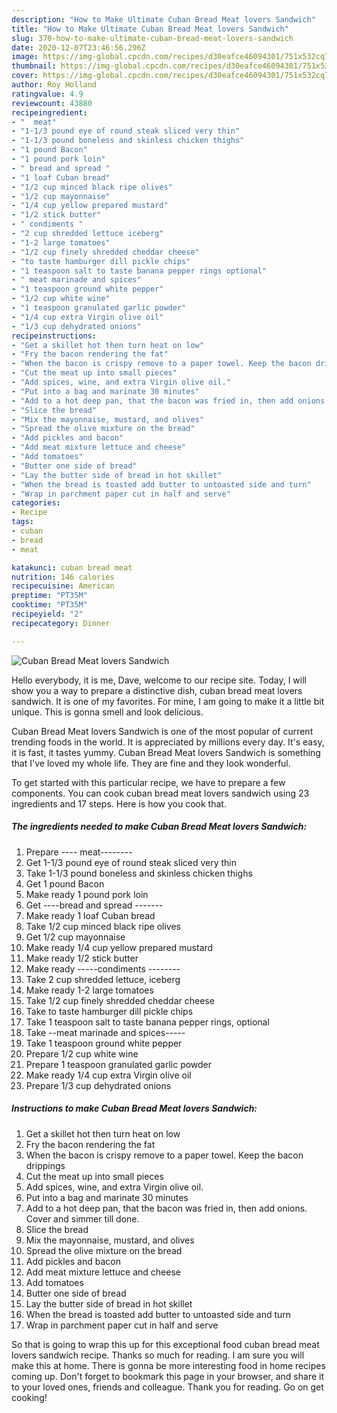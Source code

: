 ```yaml
---
description: "How to Make Ultimate Cuban Bread Meat lovers Sandwich"
title: "How to Make Ultimate Cuban Bread Meat lovers Sandwich"
slug: 370-how-to-make-ultimate-cuban-bread-meat-lovers-sandwich
date: 2020-12-07T23:46:56.296Z
image: https://img-global.cpcdn.com/recipes/d30eafce46094301/751x532cq70/cuban-bread-meat-lovers-sandwich-recipe-main-photo.jpg
thumbnail: https://img-global.cpcdn.com/recipes/d30eafce46094301/751x532cq70/cuban-bread-meat-lovers-sandwich-recipe-main-photo.jpg
cover: https://img-global.cpcdn.com/recipes/d30eafce46094301/751x532cq70/cuban-bread-meat-lovers-sandwich-recipe-main-photo.jpg
author: Roy Holland
ratingvalue: 4.9
reviewcount: 43880
recipeingredient:
- "  meat"
- "1-1/3 pound eye of round steak sliced very thin"
- "1-1/3 pound boneless and skinless chicken thighs"
- "1 pound Bacon"
- "1 pound pork loin"
- " bread and spread "
- "1 loaf Cuban bread"
- "1/2 cup minced black ripe olives"
- "1/2 cup mayonnaise"
- "1/4 cup yellow prepared mustard"
- "1/2 stick butter"
- " condiments "
- "2 cup shredded lettuce iceberg"
- "1-2 large tomatoes"
- "1/2 cup finely shredded cheddar cheese"
- "to taste hamburger dill pickle chips"
- "1 teaspoon salt to taste banana pepper rings optional"
- " meat marinade and spices"
- "1 teaspoon ground white pepper"
- "1/2 cup white wine"
- "1 teaspoon granulated garlic powder"
- "1/4 cup extra Virgin olive oil"
- "1/3 cup dehydrated onions"
recipeinstructions:
- "Get a skillet hot then turn heat on low"
- "Fry the bacon rendering the fat"
- "When the bacon is crispy remove to a paper towel. Keep the bacon drippings"
- "Cut the meat up into small pieces"
- "Add spices, wine, and extra Virgin olive oil."
- "Put into a bag and marinate 30 minutes"
- "Add to a hot deep pan, that the bacon was fried in, then add onions. Cover and simmer till done."
- "Slice the bread"
- "Mix the mayonnaise, mustard, and olives"
- "Spread the olive mixture on the bread"
- "Add pickles and bacon"
- "Add meat mixture lettuce and cheese"
- "Add tomatoes"
- "Butter one side of bread"
- "Lay the butter side of bread in hot skillet"
- "When the bread is toasted add butter to untoasted side and turn"
- "Wrap in parchment paper cut in half and serve"
categories:
- Recipe
tags:
- cuban
- bread
- meat

katakunci: cuban bread meat 
nutrition: 146 calories
recipecuisine: American
preptime: "PT35M"
cooktime: "PT35M"
recipeyield: "2"
recipecategory: Dinner

---
```



![Cuban Bread Meat lovers Sandwich](https://img-global.cpcdn.com/recipes/d30eafce46094301/751x532cq70/cuban-bread-meat-lovers-sandwich-recipe-main-photo.jpg)

Hello everybody, it is me, Dave, welcome to our recipe site. Today, I will show you a way to prepare a distinctive dish, cuban bread meat lovers sandwich. It is one of my favorites. For mine, I am going to make it a little bit unique. This is gonna smell and look delicious.



Cuban Bread Meat lovers Sandwich is one of the most popular of current trending foods in the world. It is appreciated by millions every day. It's easy, it is fast, it tastes yummy. Cuban Bread Meat lovers Sandwich is something that I've loved my whole life. They are fine and they look wonderful.


To get started with this particular recipe, we have to prepare a few components. You can cook cuban bread meat lovers sandwich using 23 ingredients and 17 steps. Here is how you cook that.

<!--inarticleads1-->

##### The ingredients needed to make Cuban Bread Meat lovers Sandwich:

1. Prepare  ---- meat--------
1. Get 1-1/3 pound eye of round steak sliced very thin
1. Take 1-1/3 pound boneless and skinless chicken thighs
1. Get 1 pound Bacon
1. Make ready 1 pound pork loin
1. Get  ----bread and spread -------
1. Make ready 1 loaf Cuban bread
1. Take 1/2 cup minced black ripe olives
1. Get 1/2 cup mayonnaise
1. Make ready 1/4 cup yellow prepared mustard
1. Make ready 1/2 stick butter
1. Make ready  -----condiments --------
1. Take 2 cup shredded lettuce, iceberg
1. Make ready 1-2 large tomatoes
1. Take 1/2 cup finely shredded cheddar cheese
1. Take to taste hamburger dill pickle chips
1. Take 1 teaspoon salt to taste banana pepper rings, optional
1. Take  --meat marinade and spices-----
1. Take 1 teaspoon ground white pepper
1. Prepare 1/2 cup white wine
1. Prepare 1 teaspoon granulated garlic powder
1. Make ready 1/4 cup extra Virgin olive oil
1. Prepare 1/3 cup dehydrated onions




<!--inarticleads2-->

##### Instructions to make Cuban Bread Meat lovers Sandwich:

1. Get a skillet hot then turn heat on low
1. Fry the bacon rendering the fat
1. When the bacon is crispy remove to a paper towel. Keep the bacon drippings
1. Cut the meat up into small pieces
1. Add spices, wine, and extra Virgin olive oil.
1. Put into a bag and marinate 30 minutes
1. Add to a hot deep pan, that the bacon was fried in, then add onions. Cover and simmer till done.
1. Slice the bread
1. Mix the mayonnaise, mustard, and olives
1. Spread the olive mixture on the bread
1. Add pickles and bacon
1. Add meat mixture lettuce and cheese
1. Add tomatoes
1. Butter one side of bread
1. Lay the butter side of bread in hot skillet
1. When the bread is toasted add butter to untoasted side and turn
1. Wrap in parchment paper cut in half and serve




So that is going to wrap this up for this exceptional food cuban bread meat lovers sandwich recipe. Thanks so much for reading. I am sure you will make this at home. There is gonna be more interesting food in home recipes coming up. Don't forget to bookmark this page in your browser, and share it to your loved ones, friends and colleague. Thank you for reading. Go on get cooking!

